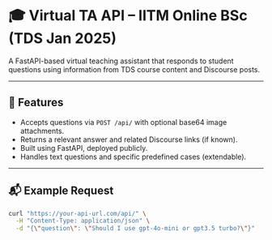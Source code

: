 # 🎓 Virtual TA API – IITM Online BSc (TDS Jan 2025)

A FastAPI-based virtual teaching assistant that responds to student questions using information from TDS course content and Discourse posts.

---

## 📌 Features

- Accepts questions via `POST /api/` with optional base64 image attachments.
- Returns a relevant answer and related Discourse links (if known).
- Built using FastAPI, deployed publicly.
- Handles text questions and specific predefined cases (extendable).

---

## 📬 Example Request

```bash
curl "https://your-api-url.com/api/" \
  -H "Content-Type: application/json" \
  -d "{\"question\": \"Should I use gpt-4o-mini or gpt3.5 turbo?\"}"
